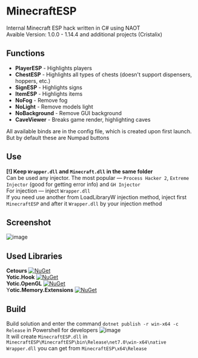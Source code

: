 # MinecraftESP

Internal Minecraft ESP hack written in C# using NAOT \
Avaible Version: 1.0.0 - 1.14.4 and additional projects (Cristalix)

Functions
------------------------------
- **PlayerESP** - Highlights players
- **ChestESP** - Highlights all types of chests (doesn't support dispensers, hoppers, etc.)
- **SignESP** - Highlights signs
- **ItemESP** - Highlights items
- **NoFog** - Remove fog
- **NoLight** - Remove models light
- **NoBackground** - Remove GUI background
- **CaveViewer** - Breaks game render, highlighting caves

All available binds are in the config file, which is created upon first launch. But by default these are Numpad buttons

Use
------------------------------
**[!] Keep `Wrapper.dll` and `Minecraft.dll` in the same folder** \
Can be used any injector. The most popular — `Process Hacker 2`, `Extreme Injector` (good for getting error info) and `GH Injector` \
For injection — inject `Wrapper.dll` \
If you need use another from LoadLibraryW injection method, inject first `MinecraftESP` and after it `Wrapper.dll` by your injection method

Screenshot
------------------------------
![image](https://user-images.githubusercontent.com/55879406/227733763-a168a6be-3b8e-4b5d-9d3d-5c50dd734b1c.png)

Used Libraries
------------------------------
**Cetours** [![NuGet](https://img.shields.io/nuget/v/Cetours.svg)](https://www.nuget.org/packages/Cetours) \
**Yotic.Hook** [![NuGet](https://img.shields.io/nuget/v/Yotic.Hook.svg)](https://www.nuget.org/packages/Yotic.Hook) \
**Yotic.OpenGL** [![NuGet](https://img.shields.io/nuget/v/Yotic.OpenGL.svg)](https://www.nuget.org/packages/Yotic.OpenGL) \
Y**otic.Memory.Extensions** [![NuGet](https://img.shields.io/nuget/v/Yotic.Memory.Extensions.svg)](https://www.nuget.org/packages/Yotic.Memory.Extensions)

Build
------------------------------
Build solution and enter the command `dotnet publish -r win-x64 -c Release` in Powershell for developers
![image](https://media.discordapp.net/attachments/940166965216051232/1168738178694381568/image.png) \
It will create `MinecraftESP.dll` in `MinecraftESP\MinecraftESP\bin\Release\net7.0\win-x64\native`\
`Wrapper.dll` you can get from `MinecraftESP\x64\Release`
